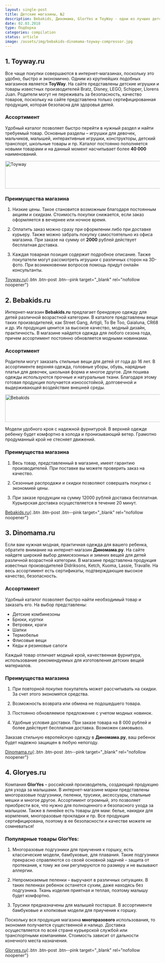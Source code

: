 ```yaml
---
layout: single-post
title: Детские магазины, №2
description: Bebakids, Диномама, GlorYes и ToyWay - одни из лучших детских интернет магазинов!
date: 02.03.2018
type: Подборка
categories: compilation
status: article
image: /assets/img/bebakids-dinomama-toyway-compressor.jpg
---
```


<div class="post-block">

## 1. Toyway.ru

Все чаще покупки совершаются в интернет-магазинах, поскольку это удобно, быстро и экономично. Одним из крупнейших подобных магазинов является **ToyWay**. На сайте представлены детские игрушки и товары известных производителей Bratz, Disney, LEGO, Schipper, Llorens Juan. Родители могут не переживать за безопасность, качество товаров, поскольку на сайте представлена только сертифицированная продукция, которая безопасна для здоровья детей.

### Ассортимент

Удобный каталог позволяет быстро перейти в нужный раздел и найти требуемый товар. Основные разделы – игрушки для девочек, мальчиков, малышей, интерактивные игрушки, конструкторы, детский транспорт, школьные товары и пр. Каталог постоянно пополняется новыми товарами и на данный момент насчитывает более **40 000** наименований.

<!-- admitad.banner: p3c47i12iobaaff9d7dd1f037dc92e Toyway -->
<a class="ad-h" target="_blank" rel="nofollow" href="https://ad.admitad.com/g/p3c47i12iobaaff9d7dd1f037dc92e/?i=4"><img width="728" height="90" border="0" src="https://ad.admitad.com/b/p3c47i12iobaaff9d7dd1f037dc92e/" alt="Toyway"/></a>
<!-- /admitad.banner -->

### Преимущества магазина

1. Низкие цены. Такое становится возможным благодаря постоянным акциям и скидкам. Стоимость покупки снижается, если заказ оформляется в вечернее или ночное время. 

2. Оплатить заказ можно сразу при оформлении либо при доставке курьеру. Также можно забрать покупку самостоятельно из офиса магазина. При заказе на сумму от **2000** рублей действует бесплатная доставка.

3. Каждая товарная позиция содержит подробное описание. Также покупатели могут рассмотреть игрушки с различных сторон на 3D-фото. При возникновении вопросов помощь придут онлайн консультанты.

[Toyway.ru](https://ad.admitad.com/g/34b0dbb488baaff9d7dd1f037dc92e/){:.btn .btn-post .btn--pink target="_blank" rel="nofollow noopener"}

</div><!-- /.post-block -->

<div class="post-block">

## 2. Bebakids.ru

Интернет-магазин **Bebakids.ru** предлагает брендовую одежду для детей различной возрастной категории. В каталоге представлены вещи таких производителей, как Street Gang, Artigli, To Be Too, Gaialuna, CR68 и др. Их продукция ценится за высокое качество, модный дизайн, практичность. В магазине найдется одежда для любого сезона года, причем ассортимент постоянно обновляется модными новинками.

### Ассортимент

Родители могут заказать стильные вещи для детей от года до 16 лет. В ассортименте верхняя одежда, головные уборы, обувь, нарядные платья для девочек, школьная форма и многое другое. Для пошива одежды используются прочные и натуральные ткани. Благодаря этому готовая продукция получается износостойкой, долговечной и выдерживающей воздействие внешней среды.

<!-- admitad.banner: b19a112096baaff9d7dd7f2bf10faa Bebakids -->
<a class="ad-h" target="_blank" rel="nofollow" href="https://ad.admitad.com/g/b19a112096baaff9d7dd7f2bf10faa/?i=4"><img width="728" height="90" border="0" src="https://ad.admitad.com/b/b19a112096baaff9d7dd7f2bf10faa/" alt="Bebakids"/></a>
<!-- /admitad.banner -->

Модели удобного кроя с надежной фурнитурой. В верхней одежде ребенку будет комфортно в холода и пронизывающий ветер. Грамотно продуманный крой не стесняет движений.

### Преимущества магазина

1. Весь товар, представленный в магазине, имеет гарантию производителей. При поставке вы можете проверить заказ на качество.

2. Сезонные распродажи и скидки позволяют совершать покупки с экономией цены.

3. При заказе продукции на сумму 12000 рублей доставка бесплатная. Курьерская доставка осуществляется в течение 20 минут.

[Bebakids.ru](https://ad.admitad.com/g/321b5af526baaff9d7dd7f2bf10faa/){:.btn .btn-post .btn--pink target="_blank" rel="nofollow noopener"}

</div><!-- /.post-block -->

<div class="post-block">

## 3. Dinomama.ru

Если вам нужная модная, практичная одежда для вашего ребенка, обратите внимание на интернет-магазин **Диномама.ру**. На сайте найдете широкий выбор демисезонных и зимних вещей для детей различной возрастной категории. В магазине представлена продукция известных производителей Didriksons, Ketch, Kuoma, Lassie, Travalle. На весь ассортимент есть сертификаты, подтверждающие высокое качество, безопасность.

### Ассортимент

Удобный каталог позволяет быстро найти необходимый товар и заказать его. На выбор представлены:

- Детские комбинезоны
- Брюки, куртки
- Ветровки, краги
- Шапки
- Термобелье
- Флисовые вещи
- Кеды и резиновые сапоги

Каждый товар отличает модный крой, качественная фурнитура, использование рекомендуемых для изготовления детских вещей материалов.

### Преимущества магазина

1. При повторной покупке покупатель может рассчитывать на скидки. За счет этого экономятся средства.

2. Возможность возврата или обмена не подошедшего товара.

3. Постоянно обновляемое предложение с учетом модных новинок.

4. Удобные условия доставки. При заказе товара на 8 000 рублей и более действует бесплатная доставка. Возможен самовывоз.

Заказав стильную европейскую одежду в **Диномама.ру**, ваш ребенок будет надежно защищен в любую непогоду.

[Dinomama.ru](https://www.dinomama.ru/){:.btn .btn-post .btn--pink target="_blank" rel="nofollow noopener"}

</div><!-- /.post-block -->

<div class="post-block">

## 4. Gloryes.ru

Компания **GlorYes** – российский производитель, создающий продукцию для ухода за малышами. В интернет-магазине марки представлены многоразовые подгузники, пеленки, трусики, аксессуары, спальные мешки и многое другое. Ассортимент огромный, это позволяет приобрести все, что нужно для полноценного и безопасного ухода за малышом. Также в линейке есть товары для мам: белье, накидки для кормления, многоразовые прокладки и пр. Все продукция сертифицирована, поэтому в ее безопасности и качестве можете не сомневаться!

### Популярные товары GlorYes:

1. Многоразовые подгузники для приучения к горшку, есть классические модели, бамбуковые, для плавания. Такие подгузники прекрасно справляются со своей основной задачей – защита от протекания, к тому же они регулируются по размеру и не вызывают аллергии.

2. Непромокаемые пеленки – выручают в различных ситуациях. В таких пеленках ребенок останется сухим, даже находясь без подгузника. Ткань изделия приятная и теплая, поэтому малышу будет комфортно.

3. Трусики предназначены для малышей постарше. В ассортименте бамбуковые и хлопковые модели для приучения к горшку.

Поскольку вся продукция магазина **многоразового** использования, то экономия получается существенной и налицо. Доставка осуществляется по всей стране курьерской службой или транспортными компаниями. Стоимость зависит от дальности конечного места назначения.

[Gloryes.ru](https://ad.admitad.com/g/gmq0pt45dsbaaff9d7ddc4f89687f1/){:.btn .btn-post .btn--pink target="_blank" rel="nofollow noopener"}

</div><!-- /.post-block -->


